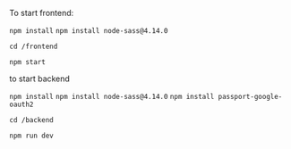 To start frontend:

`npm install`
`npm install node-sass@4.14.0`

`cd /frontend`

`npm start`

to start backend

`npm install`
`npm install node-sass@4.14.0`
`npm install passport-google-oauth2`

`cd /backend`

`npm run dev`